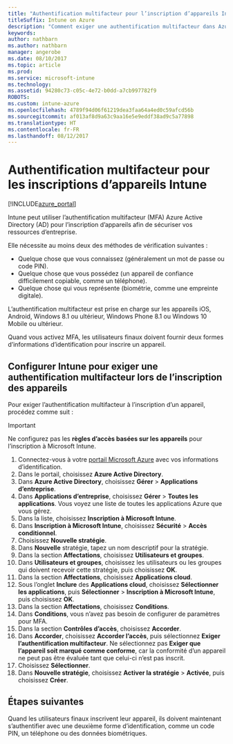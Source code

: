 ```yaml
---
title: "Authentification multifacteur pour l’inscription d’appareils Intune"
titleSuffix: Intune on Azure
description: "Comment exiger une authentification multifacteur dans Azure AD pour l’inscription d’appareils."
keywords: 
author: nathbarn
ms.author: nathbarn
manager: angerobe
ms.date: 08/10/2017
ms.topic: article
ms.prod: 
ms.service: microsoft-intune
ms.technology: 
ms.assetid: 94280c73-c05c-4e72-b0dd-a7cb997782f9
ROBOTS: 
ms.custom: intune-azure
ms.openlocfilehash: 4789f94d06f61219dea3faa64a4ed0c59afcd56b
ms.sourcegitcommit: af013af8d9a63c9aa16e5e9eddf38ad9c5a77898
ms.translationtype: HT
ms.contentlocale: fr-FR
ms.lasthandoff: 08/12/2017
---
```

# <a name="multi-factor-authentication-for-intune-device-enrollments"></a>Authentification multifacteur pour les inscriptions d’appareils Intune

[!INCLUDE[azure_portal](./includes/azure_portal.md)]

Intune peut utiliser l’authentification multifacteur (MFA) Azure Active Directory (AD) pour l’inscription d’appareils afin de sécuriser vos ressources d’entreprise.

Elle nécessite au moins deux des méthodes de vérification suivantes :

- Quelque chose que vous connaissez (généralement un mot de passe ou code PIN).
- Quelque chose que vous possédez (un appareil de confiance difficilement copiable, comme un téléphone).
- Quelque chose qui vous représente (biométrie, comme une empreinte digitale).

L’authentification multifacteur est prise en charge sur les appareils iOS, Android, Windows 8.1 ou ultérieur, Windows Phone 8.1 ou Windows 10 Mobile ou ultérieur.

Quand vous activez MFA, les utilisateurs finaux doivent fournir deux formes d’informations d’identification pour inscrire un appareil.

## <a name="configure-intune-to-require-multi-factor-authentication-at-device-enrollment"></a>Configurer Intune pour exiger une authentification multifacteur lors de l’inscription des appareils

Pour exiger l’authentification multifacteur à l’inscription d’un appareil, procédez comme suit :

>[!Important]
>Ne configurez pas les **règles d’accès basées sur les appareils** pour l’inscription à Microsoft Intune.

1. Connectez-vous à votre [portail Microsoft Azure](https://portal.azure.com) avec vos informations d’identification.
2. Dans le portail, choisissez **Azure Active Directory**.
2. Dans **Azure Active Directory**, choisissez **Gérer** > **Applications d’entreprise**.
3. Dans **Applications d’entreprise**, choisissez **Gérer** > **Toutes les applications**. Vous voyez une liste de toutes les applications Azure que vous gérez.
3. Dans la liste, choisissez **Inscription à Microsoft Intune**.
4. Dans **Inscription à Microsoft Intune**, choisissez **Sécurité** > **Accès conditionnel**.
5. Choisissez **Nouvelle stratégie**.
6. Dans **Nouvelle** stratégie, tapez un nom descriptif pour la stratégie.
7. Dans la section **Affectations**, choisissez **Utilisateurs et groupes**.
8. Dans **Utilisateurs et groupes**, choisissez les utilisateurs ou les groupes qui doivent recevoir cette stratégie, puis choisissez **OK**.
9. Dans la section **Affectations**, choisissez **Applications cloud**.
10. Sous l’onglet **Inclure** des **Applications cloud**, choisissez **Sélectionner les applications**, puis **Sélectionner** > **Inscription à Microsoft Intune**, puis choisissez **OK**.
11. Dans la section **Affectations**, choisissez **Conditions**.
12. Dans **Conditions**, vous n’avez pas besoin de configurer de paramètres pour MFA.
13. Dans la section **Contrôles d’accès**, choisissez **Accorder**.
14. Dans **Accorder**, choisissez **Accorder l’accès**, puis sélectionnez **Exiger l’authentification multifacteur**.
    Ne sélectionnez pas **Exiger que l’appareil soit marqué comme conforme**, car la conformité d’un appareil ne peut pas être évaluée tant que celui-ci n’est pas inscrit.
15. Choisissez **Sélectionner**.
16. Dans **Nouvelle stratégie**, choisissez **Activer la stratégie** > **Activée**, puis choisissez **Créer**.



## <a name="next-steps"></a>Étapes suivantes

Quand les utilisateurs finaux inscrivent leur appareil, ils doivent maintenant s’authentifier avec une deuxième forme d’identification, comme un code PIN, un téléphone ou des données biométriques.
